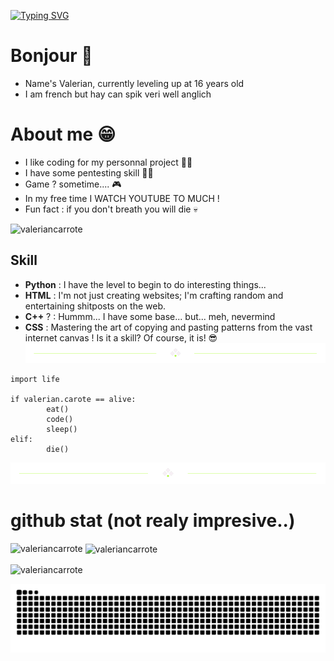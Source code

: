 <a href="https://git.io/typing-svg"><img src="https://readme-typing-svg.demolab.com?font=Fira+Code&pause=1000&color=10F716&random=false&width=435&lines=A+python+devloper;A+cool+guy;A+french+bagette;This+effet+very+cool.+no+%3F;Why+do+programmers+prefer+dark+mode%3F;Because+light+attracts+bugs.;It+was+a+good+one%2C+no+%3F;Silksong+when+%3F;You+want+to+know+the+end+%3F;The+is+no+end;Get+out+!;Pfff....+you+have+better+to+do...;Ok....+you+win;my+discord+password+%3A+RATAFUN44!" alt="Typing SVG" /></a>
# Bonjour 🥖

- Name's Valerian, currently leveling up at 16 years old
- I am french but hay can spik veri well anglich
# About me 😁
- I like coding for my personnal project 👨‍💻
- I have some pentesting skill 🐱‍💻
- Game ? sometime.... 🎮
- In my free time I WATCH YOUTUBE TO MUCH !
- Fun fact : if you don't breath you will die 💀

<p align="left"> <img src="https://komarev.com/ghpvc/?username=valeriancarrote&label=Profile%20views&color=0e75b6&style=flat" alt="valeriancarrote" /> </p>

## Skill
- **Python** : I have the level to begin to do interesting things...
- **HTML** : I'm not just creating websites; I'm crafting random and entertaining shitposts on the web.
- **C++** ? : Hummm... I have some base... but... meh, nevermind
- **CSS** : Mastering the art of copying and pasting patterns from the vast internet canvas ! Is it a skill? Of course, it is! 😎
![Alt text](divider1.png)
```
import life

if valerian.carote == alive:
        eat()
        code()
        sleep()
elif:
        die()
```
![Alt text](divider1.png)
# github stat (not realy impresive..)
<p><img align="left" src="https://github-readme-stats.vercel.app/api/top-langs?username=valeriancarrote&show_icons=true&locale=en&layout=compact" alt="valeriancarrote" /></p>

<p>&nbsp;<img align="center" src="https://github-readme-stats.vercel.app/api?username=valeriancarrote&show_icons=true&theme=dark&locale=en" alt="valeriancarrote" /></p>

<p><img align="center" src="https://github-readme-streak-stats.herokuapp.com/?user=valeriancarrote&" alt="valeriancarrote" /></p>



<picture>
<img
    alt="github contribution grid snake animation"
    src="https://github.com/valeriancarrote/valeriancarrote/blob/44279cefd545b3a560dd557dee95ad87998b1dad/github-contribution-grid-snake-dark.svg"
  />
  </picture>

<!--
**valeriancarrote/valeriancarrote** is a ✨ _special_ ✨ repository because its `README.md` (this file) appears on your GitHub profile.

Here are some ideas to get you started:

- 🔭 I’m currently working on ...
- 🌱 I’m currently learning ...
- 👯 I’m looking to collaborate on ...
- 🤔 I’m looking for help with ...
- 💬 Ask me about ...
- 📫 How to reach me: ...
- 😄 Pronouns: ...
- ⚡ Fun fact: ...
-->
